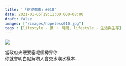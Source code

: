 ```yaml
---
title: '「絕望都市」#010'
date: 2021-01-05T19:11:00.000+08:00
draft: false
images: ["/images/hopeless010.jpg"]
tags : [lifestyle - 攝 ‧ 時間, lifestyle - 生活與生存]
---
```


![](/images/hopeless010.jpg)

當政府夾硬要塞呢個樽畀你  
你就會明白點解啲人會交水喉水樣本...  
